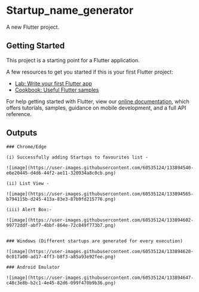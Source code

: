 # Startup_name_generator

A new Flutter project.

## Getting Started

This project is a starting point for a Flutter application.

A few resources to get you started if this is your first Flutter project:

- [Lab: Write your first Flutter app](https://flutter.dev/docs/get-started/codelab)
- [Cookbook: Useful Flutter samples](https://flutter.dev/docs/cookbook)

For help getting started with Flutter, view our
[online documentation](https://flutter.dev/docs), which offers tutorials,
samples, guidance on mobile development, and a full API reference.

## Outputs

    ### Chrome/Edge

    (i) Successfully adding Startups to favourites list - 

    ![image](https://user-images.githubusercontent.com/60535124/133894540-e6e20445-d4d6-44f2-ae11-320934a8c0cb.png)

    (ii) List View - 
    
    ![image](https://user-images.githubusercontent.com/60535124/133894565-b794115b-d245-413a-83e3-87b9fd215776.png)
    
    (iii) Alert Box:- 
    
    ![image](https://user-images.githubusercontent.com/60535124/133894602-99772ddf-abf7-4bbf-864e-72c849f773b7.png)
    
    
    ### Windows (Different startups are generated for every execution)
    
    ![image](https://user-images.githubusercontent.com/60535124/133894620-0c017a00-ad17-4ff3-b8f3-a85a93e92fee.png)
    
    ### Android Emulator
    
    ![image](https://user-images.githubusercontent.com/60535124/133894647-c48c3e8b-b2c1-4e45-82d6-099f470b9b36.png)

